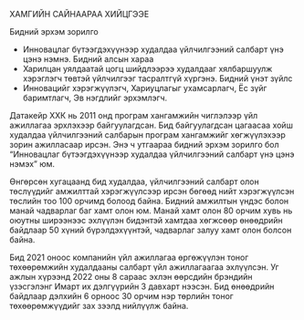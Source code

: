 ХАМГИЙН САЙНААРАА ХИЙЦГЭЭЕ

Бидний эрхэм зорилго
  - Инновацлаг бүтээгдэхүүнээр худалдаа үйлчилгээний салбарт үнэ цэнэ нэмнэ.
Бидний алсын хараа
  - Харилцан уялдаатай цогц шийдлээрээ худалдааг хялбаршуулж хэрэглэгч төвтэй үйлчилгээг тасралтгүй хүргэнэ.
Бидний үнэт зүйлс
  - Инновацийг хэрэгжүүлэгч, Хариуцлагыг ухамсарлагч, Ёс зүйг баримтлагч, Эв нэгдлийг эрхэмлэгч.
 

Датакейр ХХК нь 2011 онд програм хангамжийн чиглэлээр үйл ажиллагаа эрхлэхээр байгуулагдсан. Бид байгуулагдсан цагаасаа хойш худалдаа үйлчилгээний салбарын програм хангамжийг хөгжүүлэхээр зорин ажилласаар ирсэн. Энэ ч утгаараа бидний эрхэм зорилго бол “Инновацлаг бүтээгдэхүүнээр худалдаа үйлчилгээний салбарт үнэ цэнэ нэмэх” юм.

Өнгөрсөн хугацаанд бид худалдаа, үйлчилгээний салбарт олон төслүүдийг амжилттай хэрэгжүүлсээр ирсэн бөгөөд нийт хэрэгжүүлсэн төслийн тоо 100 орчимд болоод байна. Бидний амжилтын үндэс болон манай чадварлаг баг хамт олон юм. Манай хамт олон 80 орчим хувь нь оюутны ширээнээс эхлүүлэн бидэнтэй хамтдаа хөгжсөөр өнөөдрийн байдлаар 50 хүний бүрэлдэхүүнтэй, чадварлаг залуу хамт олон болсон байна.

Бид 2021 оноос компанийн үйл ажиллагаа өргөжүүлэн тоног төхөөрөмжийн худалдааны салбарт үйл ажиллагаагаа эхлүүлсэн. Уг ажлын хүрээнд 2022 оны 8 сараас эхлэн өөрсдийн брэндийн үзэсгэлэнг Имарт их дэлгүүрийн 3 давхарт нээсэн. Бид өнөөдрийн байдлаар дэлхийн 6 орноос 30 орчим нэр төрлийн тоног төхөөрөмжүүдийг зах зээлд нийлүүлж байна.
